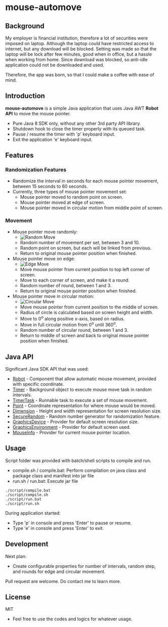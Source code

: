 # mouse-automove

## Background
My employer is financial institution, therefore a lot of securities were imposed on laptop.
Although the laptop could have restricted access to internet, but any download will be blocked.
Setting was made so that the laptop will be lock after few minutes, good when in office, but a hassle when working from home.
Since download was blocked, so anti-idle application could not be downloaded and used.

Therefore, the app was born, so that I could make a coffee with ease of mind.

## Introduction
**mouse-automove** is a simple Java application that uses Java AWT **Robot API** to move the mouse pointer.
- Pure Java 8 SDK only, without any other 3rd party API library.
- Shutdown hook to close the timer properly with its queued task.
- Pause / resume the timer with 'p' keyboard input.
- Exit the application 'e' keyboard input.

## Features
### Randomization Features
- Randomize the interval in seconds for each mouse pointer movement, between 15 seconds to 60 seconds.
- Currently, three types of mouse pointer movement set:
  - Mouse pointer moved to random point on screen.
  - Mouse pointer moved at edge of screen.
  - Mouse pointer moved in circular motion from middle point of screen.

### Movement
- Mouse pointer move randomly:
  - ![Random Move](https://media.giphy.com/media/Bm2n6isdf2wKrWHGOI/giphy.gif)
  - Random number of movement per set, between 3 and 10.
  - Random point on screen, but each will be linked from previous.
  - Return to original mouse pointer position when finished.
- Mouse pointer move on edge:
  - ![Edge Move](https://media.giphy.com/media/nM8zkb2ymisPQfSxAA/giphy.gif)
  - Move mouse pointer from current position to top left corner of screen.
  - Move to each corner of screen, and make it a round.
  - Random number of round, between 1 and 3.
  - Return to original mouse pointer position when finished.
- Mouse pointer move in circular motion:
  - ![Circular Move](https://media.giphy.com/media/4QVq3HIBKfhjdT0qpC/giphy.gif)
  - Move mouse pointer from current position to the middle of screen.
  - Radius of circle is calculated based on screen height and width.
  - Move to 0<sup>o</sup> along positive x-axis, based on radius.
  - Move in full circular motion from 0<sup>o</sup> until 360<sup>o</sup>.
  - Random number of circular round, between 1 and 3.
  - Return to middle of screen and back to original mouse pointer position when finished.

## Java API
Significant Java SDK API that was used:
- [Robot](https://docs.oracle.com/javase/8/docs/api/java/awt/Robot.html) - Component that allow automatic mouse movement, provided with specific coordinate. 
- [Timer](https://docs.oracle.com/javase/8/docs/api/java/util/Timer.html) - Background object to execute mouse move task in random intervals.
- [TimerTask](https://docs.oracle.com/javase/8/docs/api/java/util/TimerTask.html) - Runnable task to execute a set of mouse movement. 
- [Point](https://docs.oracle.com/javase/8/docs/api/java/awt/Point.html) - Coordinate representation for where mouse would be moved.
- [Dimension](https://docs.oracle.com/javase/8/docs/api/java/awt/Dimension.html) - Height and width representation for screen resolution size.
- [SecureRandom](https://docs.oracle.com/javase/8/docs/api/java/security/SecureRandom.html) - Random number generator for randomization feature.
- [GraphicsDevice](https://docs.oracle.com/javase/8/docs/api/java/awt/GraphicsDevice.html) - Provider for default screen resolution size.
- [GraphicsEnvironment](https://docs.oracle.com/javase/8/docs/api/java/awt/GraphicsEnvironment.html) - Provider for default screen used.
- [MouseInfo](https://docs.oracle.com/javase/8/docs/api/java/awt/MouseInfo.html) - Provider for current mouse pointer location.

## Usage
Script folder was provided with batch/shell scripts to compile and run.
- compile.sh / compile.bat: Perform compilation on java class and package class and manifest into jar file
- run.sh / run.bat: Execute jar file
```shell
./script/compile.bat
./script/compile.sh
./script/run.bat
./script/run.sh
```

During application started:
- Type 'p' in console and press 'Enter' to pause or resume.
- Type 'e' in console and press 'Enter' to exit.

## Development
Next plan:
- Create configurable properties for number of intervals, random step, and rounds for edge and circular movement.

Pull request are welcome. Do contact me to learn more.

## License
MIT
- Feel free to use the codes and logics for whatever usage.
